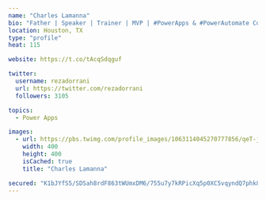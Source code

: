 ```yaml
---
name: "Charles Lamanna"
bio: "Father | Speaker | Trainer | MVP | #PowerApps & #PowerAutomate Community Super User | YouTuber Right-pointing triangle http://youtube.com/c/rezadorrani | Learn - Share - Clockwise rightwards and leftwards open circle arrows"
location: Houston, TX
type: "profile"
heat: 115

website: https://t.co/tAcqSdqguf

twitter:
  username: rezadorrani
  url: https://twitter.com/rezadorrani
  followers: 3105

topics:
  - Power Apps

images:
  - url: https://pbs.twimg.com/profile_images/1063114045270777856/qeT-jpWr_400x400.jpg
    width: 400
    height: 400
    isCached: true
    title: "Charles Lamanna"

secured: "K1bJYfS5/SDSah8rdF863tWUmxDM6/755u7y7kRPicXq5p0XC5vqyndQ7phk88llclGjpxwL19OARICNYd4O3befCiuG5otLLbKh88r2EZWrrz0sBIedsrTpixJJBZm7AjNqjE7ayP1rhu27IDh0djO4Z1wump9w+cJtGSe7FxMMCg1HS2/Sc/9Tb9dxtepAGPRFVGEW+nAw2pC/jeVuGMPuCsOoxTOGURa9F05l7xcf/rcv+8R/UoevrJKrt9D9qRy6O2Ou0GaQ38XVUJxLDmK7SS48Z13AaEsX0hKw2779muXBGjyUj6EX+6IRAoz2Q94Afh5xlf1fQSHz24YnY0hJpRlS0Rb8h47dkzqgCI0G1ppcHKHpySD3ENQNGnK/zmdIl+E7sZOkGfp42PzxmedpaodEcUuPRslNW5DmECs=;b/GxYr9V42CrgTlv0qbyyA=="
---
```


